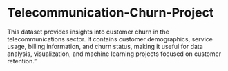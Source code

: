 # Telecommunication-Churn-Project
This dataset provides insights into customer churn in the telecommunications sector. It contains customer demographics, service usage, billing information, and churn status, making it useful for data analysis, visualization, and machine learning projects focused on customer retention.”
